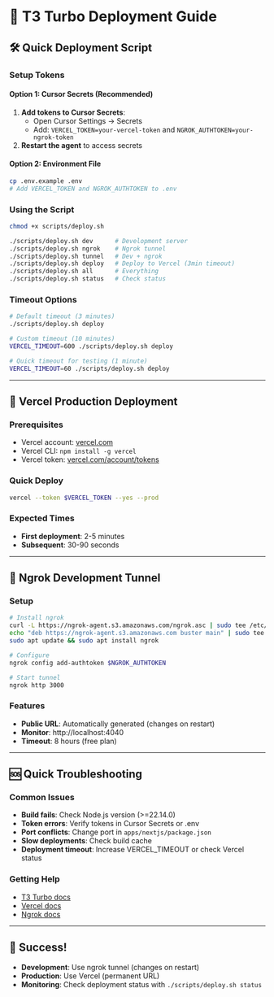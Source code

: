 # 🚀 T3 Turbo Deployment Guide

## 🛠️ Quick Deployment Script

### Setup Tokens

#### Option 1: Cursor Secrets (Recommended)
1. **Add tokens to Cursor Secrets**:
   - Open Cursor Settings → Secrets
   - Add: `VERCEL_TOKEN=your-vercel-token` and `NGROK_AUTHTOKEN=your-ngrok-token`
2. **Restart the agent** to access secrets

#### Option 2: Environment File
```bash
cp .env.example .env
# Add VERCEL_TOKEN and NGROK_AUTHTOKEN to .env
```

### Using the Script
```bash
chmod +x scripts/deploy.sh

./scripts/deploy.sh dev      # Development server
./scripts/deploy.sh ngrok    # Ngrok tunnel
./scripts/deploy.sh tunnel   # Dev + ngrok
./scripts/deploy.sh deploy   # Deploy to Vercel (3min timeout)
./scripts/deploy.sh all      # Everything
./scripts/deploy.sh status   # Check status
```

### Timeout Options
```bash
# Default timeout (3 minutes)
./scripts/deploy.sh deploy

# Custom timeout (10 minutes)
VERCEL_TIMEOUT=600 ./scripts/deploy.sh deploy

# Quick timeout for testing (1 minute)
VERCEL_TIMEOUT=60 ./scripts/deploy.sh deploy
```

---

## 🚀 Vercel Production Deployment

### Prerequisites
- Vercel account: [vercel.com](https://vercel.com)
- Vercel CLI: `npm install -g vercel`
- Vercel token: [vercel.com/account/tokens](https://vercel.com/account/tokens)

### Quick Deploy
```bash
vercel --token $VERCEL_TOKEN --yes --prod
```

### Expected Times
- **First deployment**: 2-5 minutes
- **Subsequent**: 30-90 seconds

---

## 🔧 Ngrok Development Tunnel

### Setup
```bash
# Install ngrok
curl -L https://ngrok-agent.s3.amazonaws.com/ngrok.asc | sudo tee /etc/apt/trusted.gpg.d/ngrok.asc >/dev/null
echo "deb https://ngrok-agent.s3.amazonaws.com buster main" | sudo tee /etc/apt/sources.list.d/ngrok.list
sudo apt update && sudo apt install ngrok

# Configure
ngrok config add-authtoken $NGROK_AUTHTOKEN

# Start tunnel
ngrok http 3000
```

### Features
- **Public URL**: Automatically generated (changes on restart)
- **Monitor**: http://localhost:4040
- **Timeout**: 8 hours (free plan)

---

## 🆘 Quick Troubleshooting

### Common Issues
- **Build fails**: Check Node.js version (>=22.14.0)
- **Token errors**: Verify tokens in Cursor Secrets or .env
- **Port conflicts**: Change port in `apps/nextjs/package.json`
- **Slow deployments**: Check build cache
- **Deployment timeout**: Increase VERCEL_TIMEOUT or check Vercel status

### Getting Help
- [T3 Turbo docs](https://github.com/t3-oss/create-t3-turbo)
- [Vercel docs](https://vercel.com/docs)
- [Ngrok docs](https://ngrok.com/docs)

---

## 🎉 Success!

- **Development**: Use ngrok tunnel (changes on restart)
- **Production**: Use Vercel (permanent URL)
- **Monitoring**: Check deployment status with `./scripts/deploy.sh status`